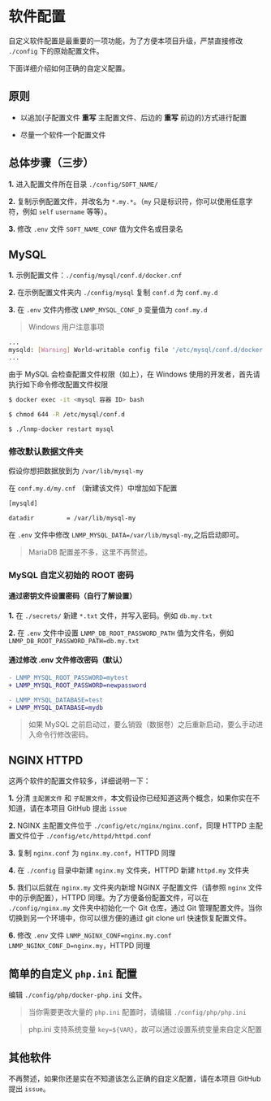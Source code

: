 # 软件配置

自定义软件配置是最重要的一项功能，为了方便本项目升级，严禁直接修改 `./config` 下的原始配置文件。

下面详细介绍如何正确的自定义配置。

## 原则

* 以追加(子配置文件 **重写** 主配置文件、后边的 **重写** 前边的)方式进行配置

* 尽量一个软件一个配置文件

## 总体步骤（三步）

**1.** 进入配置文件所在目录 `./config/SOFT_NAME/`

**2.** 复制示例配置文件，并改名为 `*.my.*`。（`my` 只是标识符，你可以使用任意字符，例如 `self` `username` 等等）。

**3.** 修改 `.env` 文件 `SOFT_NAME_CONF` 值为文件名或目录名

## MySQL

**1.** 示例配置文件：`./config/mysql/conf.d/docker.cnf`

**2.** 在示例配置文件夹内 `./config/mysql` 复制 `conf.d` 为 `conf.my.d`

**3.** 在 `.env` 文件内修改 `LNMP_MYSQL_CONF_D` 变量值为 `conf.my.d`

> Windows 用户注意事项

```bash
...
mysqld: [Warning] World-writable config file '/etc/mysql/conf.d/docker.cnf' is ignored.
...
```

由于 MySQL 会检查配置文件权限（如上），在 Windows 使用的开发者，首先请执行如下命令修改配置文件权限

```bash
$ docker exec -it <mysql 容器 ID> bash

$ chmod 644 -R /etc/mysql/conf.d

$ ./lnmp-docker restart mysql
```

### 修改默认数据文件夹

假设你想把数据放到为 `/var/lib/mysql-my`

在 `conf.my.d/my.cnf` （新建该文件）中增加如下配置

```bash
[mysqld]

datadir         = /var/lib/mysql-my
```

在 `.env` 文件中修改 `LNMP_MYSQL_DATA=/var/lib/mysql-my`,之后启动即可。

> MariaDB 配置差不多，这里不再赘述。

### MySQL 自定义初始的 ROOT 密码

#### 通过密钥文件设置密码（自行了解设置）

**1.** 在 `./secrets/` 新建 `*.txt` 文件，并写入密码。例如 `db.my.txt`

**2.** 在 `.env` 文件中设置 `LNMP_DB_ROOT_PASSWORD_PATH` 值为文件名，例如 `LNMP_DB_ROOT_PASSWORD_PATH=db.my.txt`

#### 通过修改 .env 文件修改密码（默认）

```diff
- LNMP_MYSQL_ROOT_PASSWORD=mytest
+ LNMP_MYSQL_ROOT_PASSWORD=newpassword

- LNMP_MYSQL_DATABASE=test
+ LNMP_MYSQL_DATABASE=mydb
```

> 如果 MySQL 之前启动过，要么销毁（数据卷）之后重新启动，要么手动进入命令行修改密码。

## NGINX HTTPD

这两个软件的配置文件较多，详细说明一下：

**1.** 分清 `主配置文件` 和 `子配置文件`，本文假设你已经知道这两个概念，如果你实在不知道，请在本项目 GitHub 提出 `issue`

**2.** NGINX 主配置文件位于 `./config/etc/nginx/nginx.conf`，同理 HTTPD 主配置文件位于 `./config/etc/httpd/httpd.conf`

**3.** 复制 `nginx.conf` 为 `nginx.my.conf`，HTTPD 同理

**4.** 在 `./config` 目录中新建 `nginx.my` 文件夹，HTTPD 新建 `httpd.my` 文件夹

**5.** 我们以后就在 `nginx.my` 文件夹内新增 NGINX 子配置文件（请参照 `nginx` 文件中的示例配置），HTTPD 同理。为了方便备份配置文件，可以在 `./config/nginx.my` 文件夹中初始化一个 Git 仓库，通过 Git 管理配置文件。当你切换到另一个环境中，你可以很方便的通过 git clone url 快速恢复配置文件。

**6.** 修改 `.env` 文件 `LNMP_NGINX_CONF=nginx.my.conf` `LNMP_NGINX_CONF_D=nginx.my`，HTTPD 同理

## 简单的自定义 `php.ini` 配置

编辑 `./config/php/docker-php.ini` 文件。

> 当你需要更改大量的 `php.ini` 配置时，请编辑 `./config/php/php.ini`

> php.ini 支持系统变量 `key=${VAR}`，故可以通过设置系统变量来自定义配置

## 其他软件

不再赘述，如果你还是实在不知道该怎么正确的自定义配置，请在本项目 GitHub 提出 `issue`。
